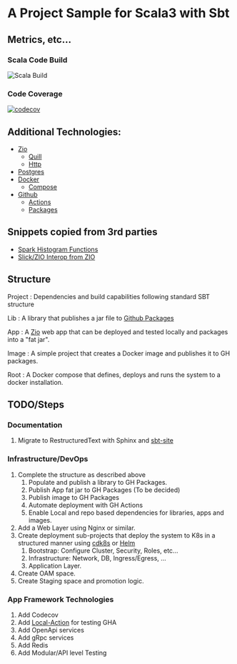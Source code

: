 # A Project Sample for Scala3 with Sbt

## Metrics, etc...

### Scala Code Build

![Scala Build](https://github.com/Saldubatech/scala3-sample/.github/actions/workflows/build-test.yml/badge.svg)

### Code Coverage

[![codecov](https://codecov.io/gh/Saldubatech/scala3-sample/graph/badge.svg?token=LXGTEWXA1T)](https://codecov.io/gh/Saldubatech/scala3-sample)


## Additional Technologies:

* [Zio](https://zio.dev/)
  * [Quill](https://zio.dev/zio-quill/getting-started/)
  * [Http](https://zio.dev/zio-http/)
* [Postgres](https://www.postgresql.org/)
* [Docker](https://www.docker.com/)
  * [Compose](https://docs.docker.com/compose/)
* [Github]()
  * [Actions](https://github.com/features/actions)
  * [Packages](https://github.com/features/packages)

## Snippets copied from 3rd parties

* [Spark Histogram Functions](https://github.com/LucaCanali/Miscellaneous/blob/master/Spark_Notes/Spark_DataFrame_Histograms.md)
* [Slick/ZIO Interop from ZIO](https://github.com/ScalaConsultants/zio-slick-interop)

## Structure

Project
: Dependencies and build capabilities following standard SBT structure

Lib
: A library that publishes a jar file to [Github Packages](https://github.com/features/packages)

App
: A [Zio](https://zio.dev/) web app that can be deployed and tested locally and packages into a "fat jar".

Image
: A simple project that creates a Docker image and publishes it to GH packages.

Root
: A Docker compose that defines, deploys and runs the system to a docker installation.

## TODO/Steps

### Documentation

1. Migrate to RestructuredText with Sphinx and [sbt-site](https://www.scala-sbt.org/sbt-site/index.html)

### Infrastructure/DevOps

1. Complete the structure as described above
   1. Populate and publish a library to GH Packages.
   2. Publish App fat jar to GH Packages (To be decided)
   3. Publish image to GH Packages
   4. Automate deployment with GH Actions
   5. Enable Local and repo based dependencies for libraries, apps and images.
2. Add a Web Layer using Nginx or similar.
3. Create deployment sub-projects that deploy the system to K8s in a structured manner using [cdk8s](https://cdk8s.io/) or [Helm](https://helm.sh/)
   1. Bootstrap: Configure Cluster, Security, Roles, etc...
   2. Infrastructure: Network, DB, Ingress/Egress, ...
   3. Application Layer.
4. Create OAM space.
5. Create Staging space and promotion logic.

### App Framework Technologies

1. Add Codecov
2. Add [Local-Action](https://github.com/github/local-action) for testing GHA
3. Add OpenApi services
4. Add gRpc services
5. Add Redis
6. Add Modular/API level Testing
